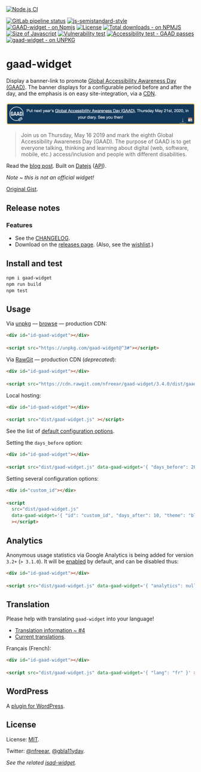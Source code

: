 [![Node.js CI][ci-img]][ci]
<!-- [![Build status — Travis-CI][travis-icon]][travis] -->
[![GitLab pipeline status][gitlab-icon]][gitlab]
[![js-semistandard-style][semi-icon]][semi]
[![GAAD-widget - on Npmjs][npm-icon]][npm]
[![License][license-icon]][mit]
[![Total downloads - on NPMJS][downl-icon]][npm]
[![Size of Javascript][size-icon]][build]
[![Vulnerability test][snyk-icon]][snyk]
[![Accessibility test - GAAD passes][pa11y-icon]][pa11y-ci]
[![gaad-widget - on UNPKG][unpkg-icon]][browse]
<!--[![Browserify][built-icon]][gh]-->


# gaad-widget

Display a banner-link to promote [Global Accessibility Awareness Day (GAAD)][gaad].
The banner displays for a configurable period before and after the day,
and the emphasis is on easy site-integration, via a [CDN][unpkg].

[![Global Accessibility Awareness Day][gaad-img-after]][gaad]

> Join us on Thursday, May 16 2019 and mark the eighth Global Accessibility Awareness Day (GAAD).
> The purpose of GAAD is to get everyone talking, thinking and learning about digital
> (web, software, mobile, etc.) access/inclusion and people with different disabilities.

Read the [blog post][blog]. Built on [Datejs][] ([API][datejs-api]).

_Note ~ this is not an official widget!_

[Original Gist][gist].

## Release notes
### Features

 * See the [CHANGELOG][].
 * Download on the [releases page][rel]. (Also, see the [wishlist][].)

## Install and test

```sh
npm i gaad-widget
npm run build
npm test
```

## Usage

Via [unpkg][] — [browse][] — production CDN:

```html
<div id="id-gaad-widget"></div>

<script src="https://unpkg.com/gaad-widget@^3#"></script>
```

Via [RawGit][] — production CDN (_deprecated_):

```html
<div id="id-gaad-widget"></div>

<script src="https://cdn.rawgit.com/nfreear/gaad-widget/3.4.0/dist/gaad-widget.js"></script>
```

Local hosting:

```html
<div id="id-gaad-widget"></div>

<script src="dist/gaad-widget.js" ></script>
```

See the list of [default configuration options][cfg].

Setting the `days_before` option:

```html
<div id="id-gaad-widget"></div>

<script src="dist/gaad-widget.js" data-gaad-widget='{ "days_before": 20 }'></script>
```

Setting several configuration options:

```html
<div id="custom_id"></div>

<script
  src="dist/gaad-widget.js"
  data-gaad-widget='{ "id": "custom_id", "days_after": 10, "theme": "black", "debug": true }'
  ></script>
```

## Analytics

Anonymous usage statistics via Google Analytics is being added for version `3.2+` (`> 3.1.0`). It will be [enabled][analytics] by default, and can be disabled thus:

```html
<div id="id-gaad-widget"></div>

<script src="dist/gaad-widget.js" data-gaad-widget='{ "analytics": null }'></script>
```

## Translation

Please help with translating `gaad-widget` into your language!

 * [Translation information ~ #4][i18n]
 * [Current translations][i18n-code].

Français (French):

```html
<div id="id-gaad-widget"></div>

<script src="dist/gaad-widget.js" data-gaad-widget='{ "lang": "fr" }' ></script>
```

## WordPress

A [plugin for WordPress][wp].

## License

License: [MIT][].

Twitter: [@nfreear][], [@gbla11yday][].

_See the related [isad-widget][]._


[blog]: https://nick.freear.org.uk/2017/05/14/gaad-widget.html?utm_source=readme
[GAAD]: https://globalaccessibilityawarenessday.org/?utm_source=github&utm_campaign=gaad-widget
[@gbla11yday]: https://twitter.com/gbla11yday
[@nfreear]: https://twitter.com/nfreear
[@srinivasu..]: http://srinivasu.org "Suggested by @srinivasuchakravarthula"
[gaad-widget]: https://github.com/nfreear/gaad-widget
[gaad-img-after]: https://github.com/nfreear/gaad-widget/raw/3.x/style/gaad-widget-after.png
[gaad-image]: https://github.com/nfreear/gaad-widget/raw/3.x/style/gaad-widget.png
[changelog]: https://github.com/nfreear/gaad-widget/blob/3.x/CHANGELOG.md
[rel]: https://github.com/nfreear/gaad-widget/releases "Release notes / changelog"
[wishlist]: https://github.com/nfreear/gaad-widget/issues/2#!-Wishlist "Bug #2, Wishlist"
[i18n]: https://github.com/nfreear/gaad-widget/issues/4#!-i18n "Bug #4, Translations (v 2.x)"
[i18n-code]: https://github.com/nfreear/gaad-widget/tree/3.x/locales "Translations, JSON format"
[b/a]: https://github.com/nfreear/gaad-widget/issues/5 "Bug #5, Separate before and after messages (v 2.x)"
[ie]: https://github.com/nfreear/gaad-widget/issues/3#!-MSIE-9-11 "Bug #3, Browser compatibility"
[cfg]: https://github.com/nfreear/gaad-widget/blob/3.x/src/configure.js#L16-L47
    "Default configuration options"
[analytics]: https://github.com/nfreear/gaad-widget/blob/3.x/src/configure.js#L36-L40
    "Analytics configuration, JS code"
[gist]: https://gist.github.com/nfreear/eef4be96147cb5c1182cbc9e595f2833 "Original Gist, 27 April 2017"
[wp]: https://gist.github.com/nfreear/e5520adbb930e537ef5fe2e0aab231d1 "WordPress plugin (PHP)"
[Datejs]: https://npmjs.com/package/datejs "Thanks: @abritinthebay"
[Datejs-api]: https://github.com/datejs/Datejs#example-usage "API only (legacy code-base)"
[RawGit]: https://rawgit.com/
    "RawGit serves Git files with the correct mime-type; a content delivery network (CDN)"
[unpkg]: https://unpkg.com/ "unpkg is a fast content delivery network (CDN) for everything on npm"
[unpkg-icon]: https://nick.freear.org.uk/badge/unpkg.svg
[browse]: https://unpkg.com/gaad-widget@^3/ "Browse the most recent version on Unpkg.com"
[MIT]: https://nfreear.mit-license.org/2017-2019#!-gaad-widget "MIT License | © Nick Freear, 2017-04-27, 2018"
[mit-txt]: https://nfreear.mit-license.org/2017-2019/license.txt "MIT License | © Nick Freear"
[travis]: https://travis-ci.org/nfreear/gaad-widget
[travis-icon]: https://api.travis-ci.org/nfreear/gaad-widget.svg
    "Build status – Travis-CI (NPM/eslint)"
[semi]: https://github.com/Flet/semistandard
[semi-icon]: https://nick.freear.org.uk/badge/semi.svg "Javascript coding style — semistandard"
[sem-i0]: https://img.shields.io/badge/code_style-semistandard-brightgreen.svg?_style=flat-square
[npm]: https://npmjs.com/package/gaad-widget
[npm-icon]: https://badge.fury.io/js/gaad-widget.svg
[npm-i0]: https://img.shields.io/npm/v/gaad-widget.svg
[license-icon]: https://nick.freear.org.uk/badge/mit.svg
[license-i0]: https://img.shields.io/npm/l/gaad-widget.svg
[downl-icon]: https://img.shields.io/npm/dt/gaad-widget.svg "Count of total downloads ~NPM"
[size-i0]: http://img.badgesize.io/nfreear/gaad-widget/blob/3.x/dist/gaad-widget.js.svg?color=yellow
[size-icon]: https://img.shields.io/github/size/nfreear/gaad-widget/dist/gaad-widget.js.svg
    "Size of built Javascript, kilo-bytes (kB) ~ on GitHub"
[built-icon]: https://nick.freear.org.uk/badge/browserify.svg "Built with Browserify"
[built-i0]: https://img.shields.io/badge/built_with-browserify-blue.svg
[build]: https://github.com/nfreear/gaad-widget/tree/3.x/dist
[Browserify]: http://browserify.org/
    "Browserify lets you require('modules') in the browser by bundling your dependencies."
[snyk]: https://snyk.io/test/npm/gaad-widget "Vulnerability count ~ via Snyk"
[snyk-icon]: https://snyk.io/test/npm/gaad-widget/badge.svg
[pa11y-ci]: https://github.com/pa11y/pa11y-ci
    "Automated accessibility testing - via 'pa11y-ci'"
[pa11y-icon]: https://nick.freear.org.uk/badge/pa11y-ci.svg
[pa11y-i0]: https://img.shields.io/badge/accessibility-pa11y--ci-blue.svg
[wcag-icon]: https://img.shields.io/badge/accessibility-WCAG_2.0_AAA-green.svg
[gitlab-icon]: https://gitlab.com/nfreear/gaad-widget/badges/3.x/pipeline.svg
[gitlab-co]: https://gitlab.com/nfreear/gaad-widget/commits/3.x
[gitlab]: https://gitlab.com/nfreear/gaad-widget/pipelines "GitLab pipeline status"
[ci-img]: https://github.com/nfreear/gaad-widget/actions/workflows/node.js.yml/badge.svg
[ci]: https://github.com/nfreear/gaad-widget/actions/workflows/node.js.yml

[isad-widget]: https://github.com/nfreear/isad-widget
    "banner-link for International Stuttering Awareness Day (ISAD)"

[End]: //.
